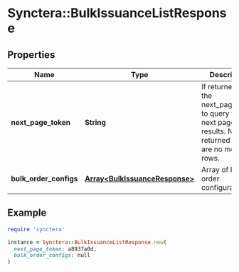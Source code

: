 # Synctera::BulkIssuanceListResponse

## Properties

| Name | Type | Description | Notes |
| ---- | ---- | ----------- | ----- |
| **next_page_token** | **String** | If returned, use the next_page_token to query for the next page of results. Not returned if there are no more rows. | [optional] |
| **bulk_order_configs** | [**Array&lt;BulkIssuanceResponse&gt;**](BulkIssuanceResponse.md) | Array of bulk order configurations |  |

## Example

```ruby
require 'synctera'

instance = Synctera::BulkIssuanceListResponse.new(
  next_page_token: a8937a0d,
  bulk_order_configs: null
)
```


